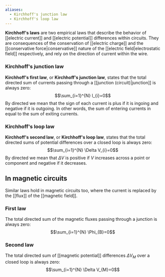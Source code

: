```yaml
---
aliases:
  - Kirchhoff's junction law
  - Kirchhoff's loop law
---
```

**Kirchhoff's laws** are two empirical laws that describe the behavior of [[electric current]] and [[electric potential]] differences within circuits. They are consequences of the conservation of [[electric charge]] and the [[conservative force|conservative]] nature of the [[electric field|electrostatic field]] respectively, and rely on the direction of current within the wire.
### Kirchhoff's junction law
**Kirchhoff's first law**, or **Kirchhoff's junction law**, states that the total directed sum of currents passing through a [[junction (circuit)|junction]] is always zero:
$$\sum_{i=1}^{N} I_{i}=0$$
By directed we mean that the sign of each current is plus if it is ingoing and negative if it is outgoing. In other words, the sum of entering currents in equal to the sum of exiting currents.
### Kirchhoff's loop law
**Kirchhoff's second law**, or **Kirchhoff's loop law**, states that the total directed sums of potential differences over a closed loop is always zero:
$$\sum_{i=1}^{N} \Delta V_{i}=0$$
By directed we mean that $\Delta V$ is positive if $V$ increases across a point or component and negative if it decreases.
## In magnetic circuits
Similar laws hold in magnetic circuits too, where the current is replaced by the [[flux]] of the [[magnetic field]].
### First law
The total directed sum of the magnetic fluxes passing through a junction is always zero:
$$\sum_{i=1}^{N} \Phi_{B}=0$$
### Second law
The total directed sum of [[magnetic potential]] differences $\Delta V_{M}$ over a closed loop is always zero:
$$\sum_{i=1}^{N} \Delta V_{M}=0$$
